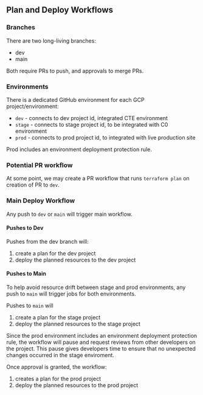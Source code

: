 ## Plan and Deploy Workflows

### Branches

There are two long-living branches:
- dev
- main 

Both require PRs to push, and approvals to merge PRs.

### Environments 

There is a dedicated GitHub environment for each GCP project/environment:

- `dev`  - connects to dev project id, integrated CTE environment
- `stage` - connects to stage project id, to be integrated with C0 environment  
- `prod` - connects to prod project id, to integrated with live production site

Prod includes an environment deployment protection rule. 

### Potential PR workflow

At some point, we may create a PR workflow that runs `terraform plan` on
creation of PR to `dev`.

### Main Deploy Workflow 

Any push to `dev` or `main` will trigger main workflow.

#### Pushes to Dev

Pushes from the dev branch will:
1. create a plan for the dev project
2. deploy the planned resources to the dev project


#### Pushes to Main

To help avoid resource drift between stage and prod environments, any push to `main`
will trigger jobs for both environments. 

Pushes to `main` will
1. create a plan for the stage project
2. deploy the planned resources to the stage project

Since the prod environment includes an environment deployment protection rule, the
workflow will pause and request reviews from other developers on the project. This pause
gives developers time to ensure that no unexpected changes occurred in the stage enviroment.

Once approval is granted, the workflow:

1. creates a plan for the prod project
2. deploy the planned resources to the prod project



